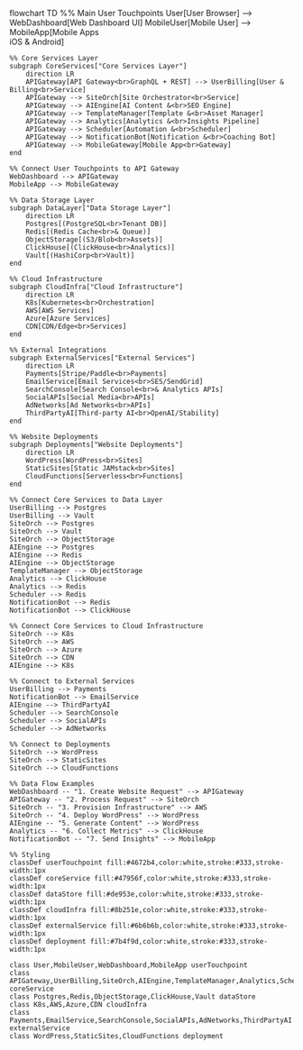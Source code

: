flowchart TD
    %% Main User Touchpoints
    User[User Browser] --> WebDashboard[Web Dashboard UI]
    MobileUser[Mobile User] --> MobileApp[Mobile Apps<br>iOS & Android]
    
    %% Core Services Layer
    subgraph CoreServices["Core Services Layer"]
        direction LR
        APIGateway[API Gateway<br>GraphQL + REST] --> UserBilling[User & Billing<br>Service]
        APIGateway --> SiteOrch[Site Orchestrator<br>Service]
        APIGateway --> AIEngine[AI Content &<br>SEO Engine]
        APIGateway --> TemplateManager[Template &<br>Asset Manager]
        APIGateway --> Analytics[Analytics &<br>Insights Pipeline]
        APIGateway --> Scheduler[Automation &<br>Scheduler]
        APIGateway --> NotificationBot[Notification &<br>Coaching Bot]
        APIGateway --> MobileGateway[Mobile App<br>Gateway]
    end
    
    %% Connect User Touchpoints to API Gateway
    WebDashboard --> APIGateway
    MobileApp --> MobileGateway
    
    %% Data Storage Layer
    subgraph DataLayer["Data Storage Layer"]
        direction LR
        Postgres[(PostgreSQL<br>Tenant DB)]
        Redis[(Redis Cache<br>& Queue)]
        ObjectStorage[(S3/Blob<br>Assets)]
        ClickHouse[(ClickHouse<br>Analytics)]
        Vault[(HashiCorp<br>Vault)]
    end
    
    %% Cloud Infrastructure
    subgraph CloudInfra["Cloud Infrastructure"]
        direction LR
        K8s[Kubernetes<br>Orchestration]
        AWS[AWS Services]
        Azure[Azure Services]
        CDN[CDN/Edge<br>Services]
    end
    
    %% External Integrations
    subgraph ExternalServices["External Services"]
        direction LR
        Payments[Stripe/Paddle<br>Payments]
        EmailService[Email Services<br>SES/SendGrid]
        SearchConsole[Search Console<br>& Analytics APIs]
        SocialAPIs[Social Media<br>APIs]
        AdNetworks[Ad Networks<br>APIs]
        ThirdPartyAI[Third-party AI<br>OpenAI/Stability]
    end
    
    %% Website Deployments
    subgraph Deployments["Website Deployments"]
        direction LR
        WordPress[WordPress<br>Sites]
        StaticSites[Static JAMstack<br>Sites]
        CloudFunctions[Serverless<br>Functions]
    end
    
    %% Connect Core Services to Data Layer
    UserBilling --> Postgres
    UserBilling --> Vault
    SiteOrch --> Postgres
    SiteOrch --> Vault
    SiteOrch --> ObjectStorage
    AIEngine --> Postgres
    AIEngine --> Redis
    AIEngine --> ObjectStorage
    TemplateManager --> ObjectStorage
    Analytics --> ClickHouse
    Analytics --> Redis
    Scheduler --> Redis
    NotificationBot --> Redis
    NotificationBot --> ClickHouse
    
    %% Connect Core Services to Cloud Infrastructure
    SiteOrch --> K8s
    SiteOrch --> AWS
    SiteOrch --> Azure
    SiteOrch --> CDN
    AIEngine --> K8s
    
    %% Connect to External Services
    UserBilling --> Payments
    NotificationBot --> EmailService
    AIEngine --> ThirdPartyAI
    Scheduler --> SearchConsole
    Scheduler --> SocialAPIs
    Scheduler --> AdNetworks
    
    %% Connect to Deployments
    SiteOrch --> WordPress
    SiteOrch --> StaticSites
    SiteOrch --> CloudFunctions
    
    %% Data Flow Examples
    WebDashboard -- "1. Create Website Request" --> APIGateway
    APIGateway -- "2. Process Request" --> SiteOrch
    SiteOrch -- "3. Provision Infrastructure" --> AWS
    SiteOrch -- "4. Deploy WordPress" --> WordPress
    AIEngine -- "5. Generate Content" --> WordPress
    Analytics -- "6. Collect Metrics" --> ClickHouse
    NotificationBot -- "7. Send Insights" --> MobileApp
    
    %% Styling
    classDef userTouchpoint fill:#4672b4,color:white,stroke:#333,stroke-width:1px
    classDef coreService fill:#47956f,color:white,stroke:#333,stroke-width:1px
    classDef dataStore fill:#de953e,color:white,stroke:#333,stroke-width:1px
    classDef cloudInfra fill:#8b251e,color:white,stroke:#333,stroke-width:1px
    classDef externalService fill:#6b6b6b,color:white,stroke:#333,stroke-width:1px
    classDef deployment fill:#7b4f9d,color:white,stroke:#333,stroke-width:1px
    
    class User,MobileUser,WebDashboard,MobileApp userTouchpoint
    class APIGateway,UserBilling,SiteOrch,AIEngine,TemplateManager,Analytics,Scheduler,NotificationBot,MobileGateway coreService
    class Postgres,Redis,ObjectStorage,ClickHouse,Vault dataStore
    class K8s,AWS,Azure,CDN cloudInfra
    class Payments,EmailService,SearchConsole,SocialAPIs,AdNetworks,ThirdPartyAI externalService
    class WordPress,StaticSites,CloudFunctions deployment
